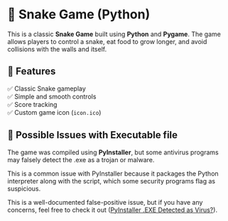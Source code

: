 
# 🐍 Snake Game (Python)

This is a classic **Snake Game** built using **Python** and **Pygame**. The game allows players to control a snake, eat food to grow longer, and avoid collisions with the walls and itself.  

## 🚀 Features  
✅ Classic Snake gameplay  
✅ Simple and smooth controls  
✅ Score tracking  
✅ Custom game icon (`icon.ico`)  

## 🛑 Possible Issues with Executable file  

The game was compiled using **PyInstaller**, but some antivirus programs may falsely detect the .exe as a trojan or malware.

This is a common issue with PyInstaller because it packages the Python interpreter along with the script, which some security programs flag as suspicious.

This is a well-documented false-positive issue, but if you have any concerns, feel free to check it out (<a href="https://www.google.com/search?q=PyInstaller+.EXE+Detected+as+Virus%3F&sca_esv=bc494ed727a50377&rlz=1C1CHZN_enID1025ID1025&sxsrf=AHTn8zqHSDgqQb8CcDXqNiYPxVPpAqZ0Ww%3A1739438055812&ei=57etZ_GPMd-94-EPl4KHmQw&ved=0ahUKEwixn7Pbp8CLAxXf3jgGHRfBIcMQ4dUDCBA&oq=PyInstaller+.EXE+Detected+as+Virus%3F&gs_lp=Egxnd3Mtd2l6LXNlcnAiI1B5SW5zdGFsbGVyIC5FWEUgRGV0ZWN0ZWQgYXMgVmlydXM_MgYQABgWGB5IzhFQgAVYgAVwA3gAkAEAmAGmAaABoAKqAQMwLjK4AQzIAQD4AQL4AQGYAgSgAtcBwgIKEAAYsAMY1gQYR5gDAOIDBRIBMSBAiAYBkAYIkgcDMy4xoAfeBQ&sclient=gws-wiz-serp">PyInstaller .EXE Detected as Virus?</a>).
